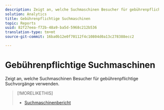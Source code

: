 ```yaml
---
description: Zeigt an, welche Suchmaschinen Besucher für gebührenpflichtige Suchvorgänge verwenden.
solution: Analytics
title: Gebührenpflichtige Suchmaschinen
topic: Reports
uuid: 82f27eea-f72b-48a9-ba5d-5968c212b536
translation-type: tm+mt
source-git-commit: 16ba0b12e0f70112f4c10804d0a13c278388ecc2

---
```



# Gebührenpflichtige Suchmaschinen

Zeigt an, welche Suchmaschinen Besucher für gebührenpflichtige Suchvorgänge verwenden.

>[!MORELIKETHIS]
>
>* [Suchmaschinenbericht](/help/components/c-variables/dimensionslist/reports-search-engines.md)

